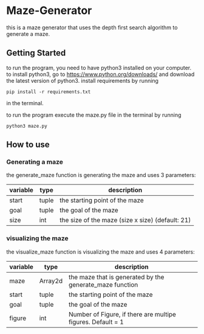 # Maze-Generator
this is a maze generator that uses the depth first search algorithm to generate a maze.

## Getting Started
to run the program, you need to have python3 installed on your computer.
to install python3, go to https://www.python.org/downloads/ and download the latest version of python3.
install requirements by running 
```
pip install -r requirements.txt
``` 

in the terminal.

to run the program execute the maze.py file in the terminal by running
```
python3 maze.py
```

## How to use
### Generating a maze

the generate_maze function is generating the maze and uses 3 parameters:
<!-- table of variables-->
| variable | type | description |
| --- | --- | --- |
| start | tuple | the starting point of the maze |
| goal | tuple | the goal of the maze |
| size | int | the size of the maze (size x size) (default: 21) |

### visualizing the maze
the visualize_maze function is visualizing the maze and uses 4 parameters:
<!-- table of variables-->
| variable | type    | description                                                 |
| --- |---------|-------------------------------------------------------------|
| maze | Array2d | the maze that is generated by the generate_maze function    |
| start | tuple   | the starting point of the maze                              |
| goal | tuple   | the goal of the maze                                        |
| figure | int     | Number of Figure, if there are multipe figures. Default = 1 |